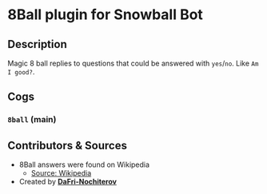 # 8Ball plugin for Snowball Bot

## Description

Magic 8 ball replies to questions that could be answered with `yes`/`no`. Like `Am I good?`.

## Cogs

### `8ball` (**main**)

## Contributors & Sources

- 8Ball answers were found on Wikipedia
  - [Source: Wikipedia](https://en.wikipedia.org/wiki/Magic_8-Ball)
- Created by **[DaFri-Nochiterov](https://github.com/dafri-nochiterov)**

